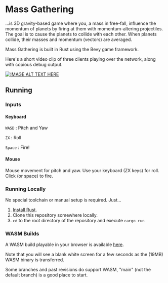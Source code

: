 # Mass Gathering

...is 3D gravity-based game where you, a mass in free-fall, influence the momentum of planets by firing at them with momentum-altering projectiles. The goal is to cause the planets to collide with each other. When planets collide, their masses and momentum (vectors) are averaged.

Mass Gathering is built in Rust using the Bevy game framework.

Here's a short video clip of three clients playing over the network, along with copious debug output.

[![IMAGE ALT TEXT HERE](https://img.youtube.com/vi/f4SgXuvTqWI/0.jpg)](https://www.youtube.com/watch?v=f4SgXuvTqWI)

## Running

### Inputs

#### Keyboard

`WASD`
: Pitch and Yaw

`ZX`
: Roll

`Space`
: Fire!

#### Mouse

Mouse movement for pitch and yaw. Use your keyboard (ZX keys) for roll. Click (or space) to fire.

### Running Locally

No special toolchain or manual setup is required. Just...

1. [Install Rust](https://www.rust-lang.org/tools/install).
1. Clone this repository somewhere locally.
1. `cd` to the root directory of the repository and execute `cargo run`

### WASM Builds

A WASM build playable in your browser is available [here](https://unintuitive.org/mass_gathering).

Note that you will see a blank white screen for a few seconds as the (19MB) WASM binary is transferred.

Some branches and past revisions do support WASM, "main" (not the default branch) is a good place to start.
